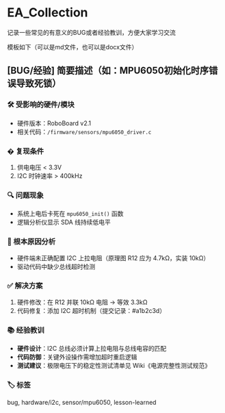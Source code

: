 # EA_Collection 
 记录一些常见的有意义的BUG或者经验教训，方便大家学习交流

模板如下（可以是md文件，也可以是docx文件）
## [BUG/经验] 简要描述（如：MPU6050初始化时序错误导致死锁）

### 🛠️ 受影响的硬件/模块
- 硬件版本：RoboBoard v2.1
- 相关代码：`/firmware/sensors/mpu6050_driver.c`

### � 复现条件
1. 供电电压 < 3.3V 
2. I2C 时钟速率 > 400kHz

### 🔍 问题现象
- 系统上电后卡死在 `mpu6050_init()` 函数
- 逻辑分析仪显示 SDA 线持续低电平

### 🧠 根本原因分析
- 硬件端未正确配置 I2C 上拉电阻（原理图 R12 应为 4.7kΩ，实装 10kΩ）
- 驱动代码中缺少总线超时检测

### ✅ 解决方案
1. 硬件修改：在 R12 并联 10kΩ 电阻 → 等效 3.3kΩ  
2. 代码修复：添加 I2C 超时机制（提交记录：#a1b2c3d）

### 📚 经验教训
- **硬件设计**：I2C 总线必须计算上拉电阻与总线电容的匹配  
- **代码防御**：关键外设操作需增加超时重启逻辑
- **测试建议**：极限电压下的稳定性测试清单见 Wiki《电源完整性测试规范》

### 🏷️ 标签
bug, hardware/i2c, sensor/mpu6050, lesson-learned
